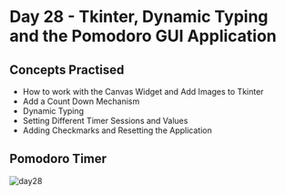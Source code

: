# Day 28 - Tkinter, Dynamic Typing and the Pomodoro GUI Application
## Concepts Practised
- How to work with the Canvas Widget and Add Images to Tkinter
- Add a Count Down Mechanism
- Dynamic Typing
- Setting Different Timer Sessions and Values
- Adding Checkmarks and Resetting the Application
## Pomodoro Timer
![day28](https://user-images.githubusercontent.com/98851253/155456503-7ca02fe3-3496-4051-95e3-690da3fa9722.gif)
